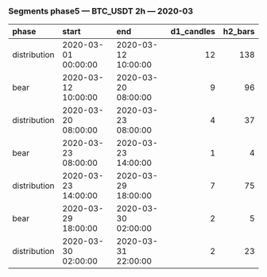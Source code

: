 ### Segments phase5 — BTC_USDT 2h — 2020-03

| phase        | start               | end                 |   d1_candles |   h2_bars |
|:-------------|:--------------------|:--------------------|-------------:|----------:|
| distribution | 2020-03-01 00:00:00 | 2020-03-12 10:00:00 |           12 |       138 |
| bear         | 2020-03-12 10:00:00 | 2020-03-20 08:00:00 |            9 |        96 |
| distribution | 2020-03-20 08:00:00 | 2020-03-23 08:00:00 |            4 |        37 |
| bear         | 2020-03-23 08:00:00 | 2020-03-23 14:00:00 |            1 |         4 |
| distribution | 2020-03-23 14:00:00 | 2020-03-29 18:00:00 |            7 |        75 |
| bear         | 2020-03-29 18:00:00 | 2020-03-30 02:00:00 |            2 |         5 |
| distribution | 2020-03-30 02:00:00 | 2020-03-31 22:00:00 |            2 |        23 |